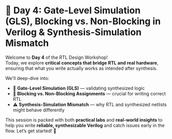 # 🧠 Day 4: Gate-Level Simulation (GLS), Blocking vs. Non-Blocking in Verilog & Synthesis-Simulation Mismatch

Welcome to **Day 4** of the RTL Design Workshop!  
Today, we explore **critical concepts that bridge RTL and real hardware**, ensuring that what you write actually works as intended after synthesis.

We'll deep-dive into:

- 🧪 **Gate-Level Simulation (GLS)** — validating synthesized logic
- 🔄 **Blocking vs. Non-Blocking Assignments** — crucial for writing correct RTL
- ⚠️ **Synthesis-Simulation Mismatch** — why RTL and synthesized netlists might behave differently

This session is packed with both **practical labs** and **real-world insights** to help you write **reliable, synthesizable Verilog** and catch issues early in the flow. Let’s get started! 🚀

